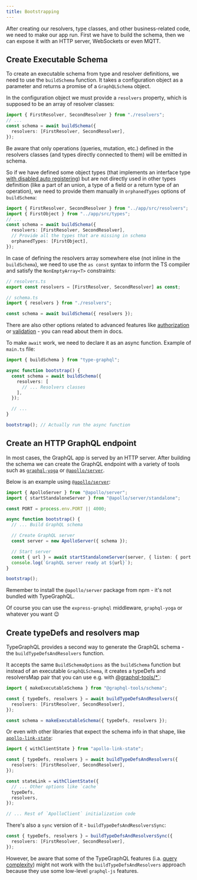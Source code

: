 ```yaml
---
title: Bootstrapping
---
```


After creating our resolvers, type classes, and other business-related code, we need to make our app run. First we have to build the schema, then we can expose it with an HTTP server, WebSockets or even MQTT.

## Create Executable Schema

To create an executable schema from type and resolver definitions, we need to use the `buildSchema` function.
It takes a configuration object as a parameter and returns a promise of a `GraphQLSchema` object.

In the configuration object we must provide a `resolvers` property, which is supposed to be an array of resolver classes:

```ts
import { FirstResolver, SecondResolver } from "./resolvers";
// ...
const schema = await buildSchema({
  resolvers: [FirstResolver, SecondResolver],
});
```

Be aware that only operations (queries, mutation, etc.) defined in the resolvers classes (and types directly connected to them) will be emitted in schema.

So if we have defined some object types (that implements an interface type [with disabled auto registering](./interfaces.md#registering-in-schema)) but are not directly used in other types definition (like a part of an union, a type of a field or a return type of an operation), we need to provide them manually in `orphanedTypes` options of `buildSchema`:

```ts
import { FirstResolver, SecondResolver } from "../app/src/resolvers";
import { FirstObject } from "../app/src/types";
// ...
const schema = await buildSchema({
  resolvers: [FirstResolver, SecondResolver],
  // Provide all the types that are missing in schema
  orphanedTypes: [FirstObject],
});
```

In case of defining the resolvers array somewhere else (not inline in the `buildSchema`), we need to use the `as const` syntax to inform the TS compiler and satisfy the `NonEmptyArray<T>` constraints:

```ts
// resolvers.ts
export const resolvers = [FirstResolver, SecondResolver] as const;

// schema.ts
import { resolvers } from "./resolvers";

const schema = await buildSchema({ resolvers });
```

There are also other options related to advanced features like [authorization](./authorization.md) or [validation](./validation.md) - you can read about them in docs.

To make `await` work, we need to declare it as an async function. Example of `main.ts` file:

```ts
import { buildSchema } from "type-graphql";

async function bootstrap() {
  const schema = await buildSchema({
    resolvers: [
      // ... Resolvers classes
    ],
  });

  // ...
}

bootstrap(); // Actually run the async function
```

## Create an HTTP GraphQL endpoint

In most cases, the GraphQL app is served by an HTTP server. After building the schema we can create the GraphQL endpoint with a variety of tools such as [`graphql-yoga`](https://github.com/dotansimha/graphql-yoga) or [`@apollo/server`](https://github.com/apollographql/apollo-server).

Below is an example using [`@apollo/server`](https://github.com/apollographql/apollo-server):

```ts
import { ApolloServer } from "@apollo/server";
import { startStandaloneServer } from "@apollo/server/standalone";

const PORT = process.env.PORT || 4000;

async function bootstrap() {
  // ... Build GraphQL schema

  // Create GraphQL server
  const server = new ApolloServer({ schema });

  // Start server
  const { url } = await startStandaloneServer(server, { listen: { port: 4000 } });
  console.log(`GraphQL server ready at ${url}`);
}

bootstrap();
```

Remember to install the `@apollo/server` package from npm - it's not bundled with TypeGraphQL.

Of course you can use the `express-graphql` middleware, `graphql-yoga` or whatever you want 😉

## Create typeDefs and resolvers map

TypeGraphQL provides a second way to generate the GraphQL schema - the `buildTypeDefsAndResolvers` function.

It accepts the same `BuildSchemaOptions` as the `buildSchema` function but instead of an executable `GraphQLSchema`, it creates a typeDefs and resolversMap pair that you can use e.g. with [@graphql-tools/\*`](https://the-guild.dev/graphql/tools):

```ts
import { makeExecutableSchema } from "@graphql-tools/schema";

const { typeDefs, resolvers } = await buildTypeDefsAndResolvers({
  resolvers: [FirstResolver, SecondResolver],
});

const schema = makeExecutableSchema({ typeDefs, resolvers });
```

Or even with other libraries that expect the schema info in that shape, like [`apollo-link-state`](https://github.com/apollographql/apollo-link-state):

```ts
import { withClientState } from "apollo-link-state";

const { typeDefs, resolvers } = await buildTypeDefsAndResolvers({
  resolvers: [FirstResolver, SecondResolver],
});

const stateLink = withClientState({
  // ... Other options like `cache`
  typeDefs,
  resolvers,
});

// ... Rest of `ApolloClient` initialization code
```

There's also a `sync` version of it - `buildTypeDefsAndResolversSync`:

```ts
const { typeDefs, resolvers } = buildTypeDefsAndResolversSync({
  resolvers: [FirstResolver, SecondResolver],
});
```

However, be aware that some of the TypeGraphQL features (i.a. [query complexity](./complexity.md)) might not work with the `buildTypeDefsAndResolvers` approach because they use some low-level `graphql-js` features.
